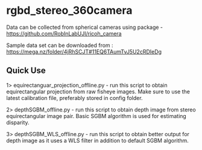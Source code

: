 # rgbd_stereo_360camera
Data can be collected from spherical cameras using package - https://github.com/RobInLabUJI/ricoh_camera 

Sample data set can be downloaded from : https://mega.nz/folder/4jRhSCJT#11EQ6TAumTvJ5U2cRDIeDg

## Quick Use
1> equirectanguar_projection_offline.py  -  run this script to obtain equirectangular projection from raw fisheye images. Make sure to use the latest calibration file, preferably stored in config folder.

2> depthSGBM_offline.py - run this script to obtain depth image from stereo equirectangular image pair. Basic SGBM algorithm is used for estimating disparity.

3> depthSGBM_WLS_offline.py -  run this script to obtain better output for depth image as it uses a WLS filter in addition to default SGBM algorithm.
